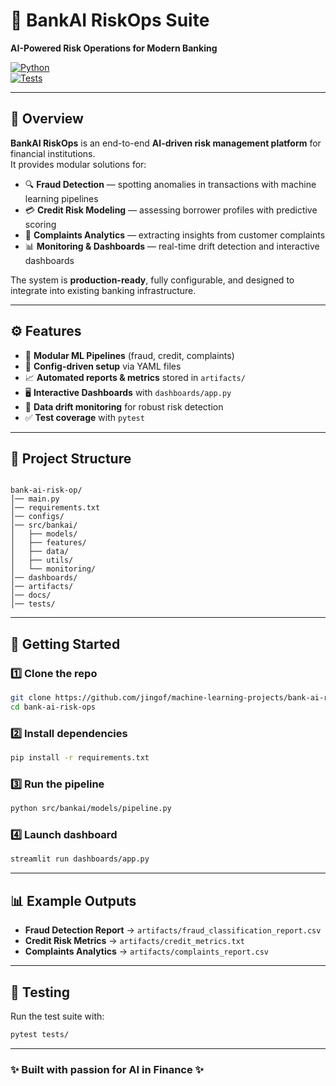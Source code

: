 # 🏦 BankAI RiskOps Suite
 
**AI-Powered Risk Operations for Modern Banking**

[![Python](https://img.shields.io/badge/python-3.9%2B-blue)](https://www.python.org/)   
[![Tests](https://img.shields.io/badge/tests-passing-brightgreen)](tests/)  

---

## 📌 Overview
**BankAI RiskOps** is an end-to-end **AI-driven risk management platform** for financial institutions.  
It provides modular solutions for:  
- 🔍 **Fraud Detection** — spotting anomalies in transactions with machine learning pipelines  
- 💳 **Credit Risk Modeling** — assessing borrower profiles with predictive scoring  
- 📢 **Complaints Analytics** — extracting insights from customer complaints  
- 📊 **Monitoring & Dashboards** — real-time drift detection and interactive dashboards  

The system is **production-ready**, fully configurable, and designed to integrate into existing banking infrastructure.

---

## ⚙️ Features
- 🧩 **Modular ML Pipelines** (fraud, credit, complaints)  
- 📝 **Config-driven setup** via YAML files  
- 📈 **Automated reports & metrics** stored in `artifacts/`  
- 🖥️ **Interactive Dashboards** with `dashboards/app.py`  
- 🔄 **Data drift monitoring** for robust risk detection  
- ✅ **Test coverage** with `pytest`  

---

## 📂 Project Structure
```

bank-ai-risk-op/
│── main.py                 
│── requirements.txt        
│── configs/                
│── src/bankai/             
│   ├── models/            
│   ├── features/          
│   ├── data/              
│   ├── utils/            
│   └── monitoring/     
│── dashboards/           
│── artifacts/            
│── docs/                  
│── tests/     

````

---

## 🚀 Getting Started

### 1️⃣ Clone the repo
```bash
git clone https://github.com/jingof/machine-learning-projects/bank-ai-risk-ops.git
cd bank-ai-risk-ops
````

### 2️⃣ Install dependencies

```bash
pip install -r requirements.txt
```

### 3️⃣ Run the pipeline

```bash
python src/bankai/models/pipeline.py
```

### 4️⃣ Launch dashboard

```bash
streamlit run dashboards/app.py
```

---

## 📊 Example Outputs

* **Fraud Detection Report** → `artifacts/fraud_classification_report.csv`
* **Credit Risk Metrics** → `artifacts/credit_metrics.txt`
* **Complaints Analytics** → `artifacts/complaints_report.csv`

---

## 🧪 Testing

Run the test suite with:

```bash
pytest tests/
```

---

### ✨ Built with passion for **AI in Finance** ✨

